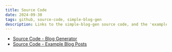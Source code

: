 ```yaml
---
title: Source Code
date: 2024-09-30
tags: github, source-code, simple-blog-gen
description: Links to the simple-blog-gen source code, and the 'example-blog-dump'git repo
---
```


- [Source Code - Blog Generator](https://github.com/Sprinting/simple-blog-gen)
- [Source Code - Example Blog Posts](https://github.com/Sprinting/example-blog-dump)

